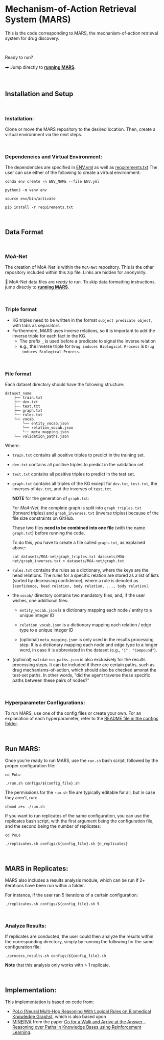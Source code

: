 # Mechanism-of-Action Retrieval System (MARS)

This is the code corresponding to MARS, the mechanism-of-action retrieval system for drug discovery.

<br>

Ready to run?

:arrow_right: Jump directly to [**running MARS**](#run).

<br>
<h2> Installation and Setup </h2>

<br>
<h3>  Installation: </h3>

Clone or move the MARS repository to the desired location. Then, create a virtual environment via the next steps.

<br>
<h3>  Dependencies and Virtual Environment: </h3>

The dependencies are specified in [ENV.yml](ENV.yml) as well as [requirements.txt](requirements.txt) The user can use either of the following to create
a virtual environment:

```
conda env create -n ENV_NAME --file ENV.yml
```

```
python3 -m venv env

source env/bin/activate

pip install -r requirements.txt
```
<br>
<h2> Data Format </h2>

<br>
<h3> MoA-Net </h3>

The creation of MoA-Net is within the `MoA-Net` repository. This is the other repository included within this zip file. Links are hidden for anonymity.

:100: MoA-Net data files are *ready to run*. To skip data formatting instructions, jump directly to [**running MARS**](#run).

<br>
<h3> Triple format </h3>

- KG triples need to be written in the format ```subject predicate object```, with tabs as separators.
- Furthermore, MARS uses inverse relations, so it is important to add the inverse triple for each fact in the KG. 
    - The prefix  ```_``` is used before a predicate to signal the inverse relation
    - e.g., the inverse triple for ```Drug induces Biological Process``` is ```Drug _induces Biological Process```.

<br>
<h3> File format </h3>

Each dataset directory should have the following structure:
```
dataset_name
    ├── train.txt
    ├── dev.txt
    ├── test.txt
    ├── graph.txt
    └── rules.txt
    └── vocab
        └── entity_vocab.json
        └── relation_vocab.json
        └── meta_mapping.json
    └── validation_paths.json
```

Where:

- ```train.txt``` contains all positive triples to predict in the training set.

- ```dev.txt``` contains all positive triples to predict in the validation set.

- ```test.txt``` contains all positive triples to predict in the test set.

- ```graph.txt``` contains all triples of the KG except for ```dev.txt```, ```test.txt```, the inverses of ```dev.txt```, and the inverses of ```test.txt```.

    **NOTE** for the generation of ```graph.txt```:

    For *MoA-Net*, the complete graph is split into ```graph_triples.txt``` (forward triples) and ```graph_inverses.txt``` (inverse triples) because of the file size constraints on GitHub.

    These two files **need to be combined into one file** (with the name ```graph.txt```) before running the code.

    To do this, you have to create a file called ```graph.txt```, as explained above:

    ```
    cat datasets/MOA-net/graph_triples.txt datasets/MOA-net/graph_inverses.txt > datasets/MOA-net/graph.txt
    ```

- ```rules.txt``` contains the rules as a dictionary, where the keys are the head relations. The rules for a specific relation are stored as a list of lists (sorted by decreasing confidence), where a rule is denoted as ```[confidence, head relation, body relation, ..., body relation]```.

- the ```vocab/``` directory contains two mandatory files, and, if the user wishes, one additional files:

    - ```entity_vocab.json``` is a dictionary mapping each node / entity to a unique integer ID

    - ```relation_vocab.json``` is a dictionary mapping each relation / edge type to a unique integer ID

    - (optional) ```meta_mapping.json``` is only used in the results processing step. It is a dictionary mapping each node and edge type to a longer word, in case it is abbreviated in the dataset (e.g., ```"C": "Compound"```).

- (optional) ```validation_paths.json``` is also exclusively for the results processing steps. It can be included if there are certain paths, such as drug mechanisms-of-action, which should also be checked amonst the test-set paths. In other words, "did the agent traverse these specific paths between these pairs of nodes?"
<br>
<h3>  Hyperparameter Configurations: </h3>

To run MARS, use one of the config files or create your own. For an explanation of each hyperparameter, refer to the [README file in the configs folder](configs/README.md).

<br>
<h2> Run MARS: </h2>
<a name="run"></a>

Once you're ready to run MARS, use the `run.sh` bash script, followed by the proper configuration file:

```
cd PoLo

./run.sh configs/${config_file}.sh
```

The permissions for the ```run.sh``` file are typically editable for all, but in case they aren't, run:
```
chmod a+x ./run.sh
```

If you want to run replicates of the same configuration, you can use the replicates bash script, with the first argument being the configuration file, and the second being the number of replicates:

```
cd PoLo

./replicates.sh configs/${config_file}.sh {n_replicates}
```
<br>
<h2> MARS in Replicates: </h2>

MARS also includes a results analysis module, which can be run if 2+ iterations have been run within a folder.

For instance, if the user ran 5 iterations of a certain configuration:

```
./replicates.sh configs/${config_file}.sh 5
```
<br>
<h3> Analyze Results: </h3>

If replicates are conducted, the user could then analyze the results within the corresponding directory, simply by running the following for the same configuration file:

```
./process_results.sh configs/${config_file}.sh
```

**Note** that this analysis only works with > 1 replicate.

<br>
<h2> Implementation:</h2>

This implementation is based on code from: 
- [PoLo (Neural Multi-Hop Reasoning With Logical Rules on Biomedical Knowledge Graphs)](https://arxiv.org/abs/2103.10367), which is also based upon 
- [MINERVA](https://github.com/shehzaadzd/MINERVA) from the paper [Go for a Walk and Arrive at the Answer - Reasoning over Paths in Knowledge Bases using Reinforcement Learning](https://arxiv.org/abs/1711.05851).